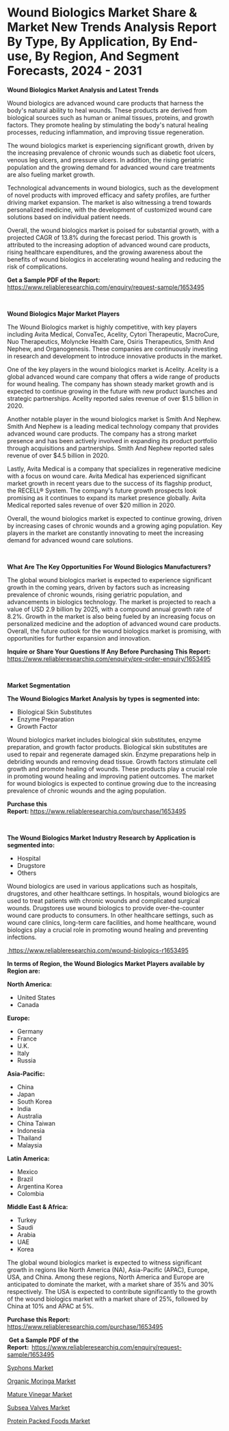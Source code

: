 <p><h1>Wound Biologics Market Share & Market New Trends Analysis Report By Type, By Application, By End-use, By Region, And Segment Forecasts, 2024 - 2031</h1></p><p><strong>Wound Biologics Market Analysis and Latest Trends</strong></p>
<p><p>Wound biologics are advanced wound care products that harness the body's natural ability to heal wounds. These products are derived from biological sources such as human or animal tissues, proteins, and growth factors. They promote healing by stimulating the body's natural healing processes, reducing inflammation, and improving tissue regeneration.</p><p>The wound biologics market is experiencing significant growth, driven by the increasing prevalence of chronic wounds such as diabetic foot ulcers, venous leg ulcers, and pressure ulcers. In addition, the rising geriatric population and the growing demand for advanced wound care treatments are also fueling market growth.</p><p>Technological advancements in wound biologics, such as the development of novel products with improved efficacy and safety profiles, are further driving market expansion. The market is also witnessing a trend towards personalized medicine, with the development of customized wound care solutions based on individual patient needs.</p><p>Overall, the wound biologics market is poised for substantial growth, with a projected CAGR of 13.8% during the forecast period. This growth is attributed to the increasing adoption of advanced wound care products, rising healthcare expenditures, and the growing awareness about the benefits of wound biologics in accelerating wound healing and reducing the risk of complications.</p></p>
<p><strong>Get a Sample PDF of the Report:&nbsp;</strong> <a href="https://www.reliableresearchiq.com/enquiry/request-sample/1653495">https://www.reliableresearchiq.com/enquiry/request-sample/1653495</a></p>
<p>&nbsp;</p>
<p><strong>Wound Biologics Major Market Players</strong></p>
<p><p>The Wound Biologics market is highly competitive, with key players including Avita Medical, ConvaTec, Acelity, Cytori Therapeutic, MacroCure, Nuo Therapeutics, Molyncke Health Care, Osiris Therapeutics, Smith And Nephew, and Organogenesis. These companies are continuously investing in research and development to introduce innovative products in the market.</p><p>One of the key players in the wound biologics market is Acelity. Acelity is a global advanced wound care company that offers a wide range of products for wound healing. The company has shown steady market growth and is expected to continue growing in the future with new product launches and strategic partnerships. Acelity reported sales revenue of over $1.5 billion in 2020.</p><p>Another notable player in the wound biologics market is Smith And Nephew. Smith And Nephew is a leading medical technology company that provides advanced wound care products. The company has a strong market presence and has been actively involved in expanding its product portfolio through acquisitions and partnerships. Smith And Nephew reported sales revenue of over $4.5 billion in 2020.</p><p>Lastly, Avita Medical is a company that specializes in regenerative medicine with a focus on wound care. Avita Medical has experienced significant market growth in recent years due to the success of its flagship product, the RECELL® System. The company's future growth prospects look promising as it continues to expand its market presence globally. Avita Medical reported sales revenue of over $20 million in 2020.</p><p>Overall, the wound biologics market is expected to continue growing, driven by increasing cases of chronic wounds and a growing aging population. Key players in the market are constantly innovating to meet the increasing demand for advanced wound care solutions.</p></p>
<p>&nbsp;</p>
<p><strong>What Are The Key Opportunities For Wound Biologics Manufacturers?</strong></p>
<p><p>The global wound biologics market is expected to experience significant growth in the coming years, driven by factors such as increasing prevalence of chronic wounds, rising geriatric population, and advancements in biologics technology. The market is projected to reach a value of USD 2.9 billion by 2025, with a compound annual growth rate of 8.2%. Growth in the market is also being fueled by an increasing focus on personalized medicine and the adoption of advanced wound care products. Overall, the future outlook for the wound biologics market is promising, with opportunities for further expansion and innovation.</p></p>
<p><strong>Inquire or Share Your Questions If Any Before Purchasing This Report:</strong> <a href="https://www.reliableresearchiq.com/enquiry/pre-order-enquiry/1653495">https://www.reliableresearchiq.com/enquiry/pre-order-enquiry/1653495</a></p>
<p>&nbsp;</p>
<p><strong>Market Segmentation</strong></p>
<p><strong>The Wound Biologics Market Analysis by types is segmented into:</strong></p>
<p><ul><li>Biological Skin Substitutes</li><li>Enzyme Preparation</li><li>Growth Factor</li></ul></p>
<p><p>Wound biologics market includes biological skin substitutes, enzyme preparation, and growth factor products. Biological skin substitutes are used to repair and regenerate damaged skin. Enzyme preparations help in debriding wounds and removing dead tissue. Growth factors stimulate cell growth and promote healing of wounds. These products play a crucial role in promoting wound healing and improving patient outcomes. The market for wound biologics is expected to continue growing due to the increasing prevalence of chronic wounds and the aging population.</p></p>
<p><strong>Purchase this Report:&nbsp;</strong><a href="https://www.reliableresearchiq.com/purchase/1653495">https://www.reliableresearchiq.com/purchase/1653495</a></p>
<p>&nbsp;</p>
<p><strong>The Wound Biologics Market Industry Research by Application is segmented into:</strong></p>
<p><ul><li>Hospital</li><li>Drugstore</li><li>Others</li></ul></p>
<p><p>Wound biologics are used in various applications such as hospitals, drugstores, and other healthcare settings. In hospitals, wound biologics are used to treat patients with chronic wounds and complicated surgical wounds. Drugstores use wound biologics to provide over-the-counter wound care products to consumers. In other healthcare settings, such as wound care clinics, long-term care facilities, and home healthcare, wound biologics play a crucial role in promoting wound healing and preventing infections.</p></p>
<p><a href="https://www.reliableresearchiq.com/wound-biologics-r1653495">&nbsp;https://www.reliableresearchiq.com/wound-biologics-r1653495</a></p>
<p><strong>In terms of Region, the Wound Biologics Market Players available by Region are:</strong></p>
<p>
    <p> <strong> North America: </strong>
        <ul>
            <li>United States</li>
            <li>Canada</li>
        </ul>
        </p> 
    <p> <strong> Europe: </strong>
        <ul>
            <li>Germany</li>
            <li>France</li>
            <li>U.K.</li>
            <li>Italy</li>
            <li>Russia</li>
        </ul>
        </p> 
    <p> <strong> Asia-Pacific: </strong>
        <ul>
            <li>China</li>
            <li>Japan</li>
            <li>South Korea</li>
            <li>India</li>
            <li>Australia</li>
            <li>China Taiwan</li>
            <li>Indonesia</li>
            <li>Thailand</li>
            <li>Malaysia</li>
        </ul>
        </p> 
    <p> <strong> Latin America: </strong>
        <ul>
            <li>Mexico</li>
            <li>Brazil</li>
            <li>Argentina Korea</li>
            <li>Colombia</li>
        </ul>
        </p> 
    <p> <strong> Middle East & Africa: </strong>
        <ul>
            <li>Turkey</li>
            <li>Saudi</li>
            <li>Arabia</li>
            <li>UAE</li>
            <li>Korea</li>
        </ul>
    </p>
    </p>
<p><p>The global wound biologics market is expected to witness significant growth in regions like North America (NA), Asia-Pacific (APAC), Europe, USA, and China. Among these regions, North America and Europe are anticipated to dominate the market, with a market share of 35% and 30% respectively. The USA is expected to contribute significantly to the growth of the wound biologics market with a market share of 25%, followed by China at 10% and APAC at 5%.</p></p>
<p><strong>Purchase this Report: </strong><a href="https://www.reliableresearchiq.com/purchase/1653495">https://www.reliableresearchiq.com/purchase/1653495</a></p>
<p>&nbsp;<strong>Get a Sample PDF of the Report:&nbsp;&nbsp;</strong><a href="https://www.reliableresearchiq.com/enquiry/request-sample/1653495">https://www.reliableresearchiq.com/enquiry/request-sample/1653495</a></p>
<p><strong></strong></p>
<p><p><a href="https://github.com/HenrietteMills1/Market-Research-Report-List-2/blob/main/syphons-market.md">Syphons Market</a></p><p><a href="https://medium.com/@alyciaebert/global-organic-moringa-market-share-and-growth-opportunities-and-market-size-growing-with-a-cagr-of-08173b128ae3">Organic Moringa Market</a></p><p><a href="https://medium.com/@stephaniewynterk14/future-trends-in-global-mature-vinegar-market-market-insights-and-analysis-from-2024-to-2031-in-389f4d0abadf">Mature Vinegar Market</a></p><p><a href="https://github.com/alexxisgm/Market-Research-Report-List-2/blob/main/subsea-valves-market.md">Subsea Valves Market</a></p><p><a href="https://medium.com/@bradleyills65767/protein-packed-foods-market-a-global-and-regional-analysis-focus-on-region-country-level-01e0900a68b5">Protein Packed Foods Market</a></p></p>